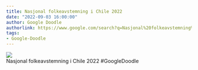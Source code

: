 ```yaml
---
title: Nasjonal folkeavstemning i Chile 2022
date: "2022-09-03 16:00:00"
author: Google Doodle
authorlink: https://www.google.com/search?q=Nasjonal%20folkeavstemning%20i%20Chile%202022
tags:
- Google-Doodle
---
```

<img src="https://www.google.com/logos/doodles/2022/chile-national-plebiscite-2022-6753651837109456-l.png" referrerpolicy="no-referrer"><br>Nasjonal folkeavstemning i Chile 2022 #GoogleDoodle